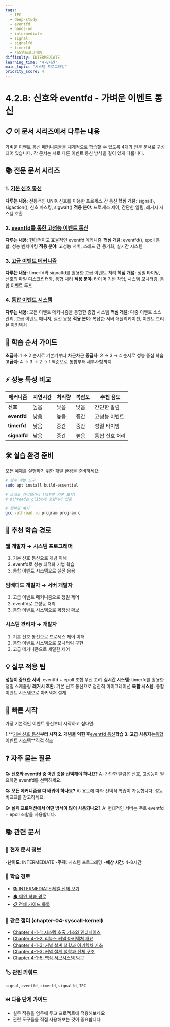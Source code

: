 ```yaml
---
tags:
  - IPC
  - deep-study
  - eventfd
  - hands-on
  - intermediate
  - signal
  - signalfd
  - timerfd
  - 시스템프로그래밍
difficulty: INTERMEDIATE
learning_time: "4-8시간"
main_topic: "시스템 프로그래밍"
priority_score: 4
---
```


# 4.2.8: 신호와 eventfd - 가벼운 이벤트 통신

## 📋 이 문서 시리즈에서 다루는 내용

가벼운 이벤트 통신 메커니즘들을 체계적으로 학습할 수 있도록 4개의 전문 문서로 구성되어 있습니다. 각 문서는 서로 다른 이벤트 통신 방식을 깊이 있게 다룹니다.

## 📚 전문 문서 시리즈

### 1. [기본 신호 통신](04-02-02-basic-signal-communication.md)

**다루는 내용**: 전통적인 UNIX 신호를 이용한 프로세스 간 통신
**핵심 개념**: signal(), sigaction(), 신호 마스킹, sigwait()
**적용 분야**: 프로세스 제어, 간단한 알림, 레거시 시스템 호환

### 2. [eventfd를 통한 고성능 이벤트 통신](04-02-09-eventfd-communication.md)

**다루는 내용**: 현대적이고 효율적인 eventfd 메커니즘
**핵심 개념**: eventfd(), epoll 통합, 성능 벤치마킹
**적용 분야**: 고성능 서버, 스레드 간 동기화, 실시간 시스템

### 3. [고급 이벤트 메커니즘](04-03-04-advanced-event-mechanisms.md)

**다루는 내용**: timerfd와 signalfd를 활용한 고급 이벤트 처리
**핵심 개념**: 정밀 타이밍, 신호의 파일 디스크립터화, 통합 처리
**적용 분야**: 타이머 기반 작업, 시스템 모니터링, 통합 이벤트 루프

### 4. [통합 이벤트 시스템](04-02-10-integrated-event-system.md)

**다루는 내용**: 모든 이벤트 메커니즘을 통합한 종합 시스템
**핵심 개념**: 다중 이벤트 소스 관리, 고급 이벤트 매니저, 실전 응용
**적용 분야**: 복잡한 서버 애플리케이션, 이벤트 드리븐 아키텍처

## 🎯 학습 순서 가이드

**초급자**: 1 → 2 순서로 기본기부터 차근차근
**중급자**: 2 → 3 → 4 순서로 성능 중심 학습
**고급자**: 4 → 3 → 2 → 1 역순으로 통합부터 세부사항까지

## ⚡ 성능 특성 비교

| 메커니즘 | 지연시간 | 처리량 | 복잡도 | 추천 용도 |
|----------|----------|---------|---------|----------|
|**신호**| 높음 | 낮음 | 낮음 | 간단한 알림 |
|**eventfd**| 낮음 | 높음 | 중간 | 고성능 이벤트 |
|**timerfd**| 낮음 | 중간 | 중간 | 정밀 타이밍 |
|**signalfd**| 낮음 | 중간 | 높음 | 통합 신호 처리 |

## 🛠️ 실습 환경 준비

모든 예제를 실행하기 위한 개발 환경을 준비하세요:

```bash
# 필수 개발 도구
sudo apt install build-essential

# 스레드 라이브러리 (대부분 기본 포함)
# pthread는 glibc에 포함되어 있음

# 컴파일 예시
gcc -pthread -o program program.c
```

## 📖 추천 학습 경로

### 웹 개발자 → 시스템 프로그래머

1. 기본 신호 통신으로 개념 이해
2. eventfd로 성능 최적화 기법 학습
3. 통합 이벤트 시스템으로 실전 응용

### 임베디드 개발자 → 서버 개발자

1. 고급 이벤트 메커니즘으로 정밀 제어
2. eventfd로 고성능 처리
3. 통합 이벤트 시스템으로 확장성 확보

### 시스템 관리자 → 개발자

1. 기본 신호 통신으로 프로세스 제어 이해
2. 통합 이벤트 시스템으로 모니터링 구현
3. 고급 메커니즘으로 세밀한 제어

## 💡 실무 적용 팁

**성능이 중요한 서버**: eventfd + epoll 조합 우선 고려
**실시간 시스템**: timerfd를 활용한 정밀 스케줄링
**레거시 호환**: 기본 신호 통신으로 점진적 마이그레이션
**복합 시스템**: 통합 이벤트 시스템으로 아키텍처 설계

## 🚀 빠른 시작

가장 기본적인 이벤트 통신부터 시작하고 싶다면:

1.**[기본 신호 통신](04-02-02-basic-signal-communication.md)**부터 시작
2. 개념을 익힌 후**[eventfd 통신](04-02-09-eventfd-communication.md)**학습
3. 고급 사용자는**[통합 이벤트 시스템](04-02-10-integrated-event-system.md)**직접 참조

## ❓ 자주 묻는 질문

**Q: 신호와 eventfd 중 어떤 것을 선택해야 하나요?**
A: 간단한 알림은 신호, 고성능이 필요하면 eventfd를 선택하세요.

**Q: 모든 메커니즘을 다 배워야 하나요?**
A: 용도에 따라 선택적 학습이 가능합니다. 성능 비교표를 참고하세요.

**Q: 실제 프로덕션에서 어떤 방식이 많이 사용되나요?**
A: 현대적인 서버는 주로 eventfd + epoll 조합을 사용합니다.

## 📚 관련 문서

### 📖 현재 문서 정보

-**난이도**: INTERMEDIATE
-**주제**: 시스템 프로그래밍
-**예상 시간**: 4-8시간

### 🎯 학습 경로

- [📚 INTERMEDIATE 레벨 전체 보기](../learning-paths/intermediate/)
- [🏠 메인 학습 경로](../learning-paths/)
- [📋 전체 가이드 목록](../README.md)

### 📂 같은 챕터 (chapter-04-syscall-kernel)

- [Chapter 4-1-1: 시스템 호출 기초와 인터페이스](./04-01-01-system-call-basics.md)
- [Chapter 4-1-2: 리눅스 커널 아키텍처 개요](./04-01-02-kernel-architecture.md)
- [Chapter 4-1-3: 커널 설계 철학과 아키텍처 기초](./04-01-03-kernel-design-philosophy.md)
- [Chapter 4-1-3: 커널 설계 철학과 전체 구조](./04-01-04-kernel-design-structure.md)
- [Chapter 4-1-5: 핵심 서브시스템 탐구](./04-01-05-core-subsystems.md)

### 🏷️ 관련 키워드

`signal`, `eventfd`, `timerfd`, `signalfd`, `IPC`

### ⏭️ 다음 단계 가이드

- 실무 적용을 염두에 두고 프로젝트에 적용해보세요
- 관련 도구들을 직접 사용해보는 것이 중요합니다
